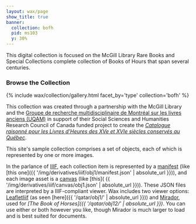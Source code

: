 ```yaml
---
layout: wax/page
show_title: true
banner:
  collection: bofh
  pid: ms103
  y: 30%
---
```


This digital collection is focused on the McGill Library Rare Books and Special Collections complete collection of Books of Hours that span several centuries.

### Browse the Collection
{% include wax/collection/gallery.html facet_by='type' collection='bofh' %}

This collection was created through a partnership with the McGill Library and the [Groupe de recherche multidisciplinaire de Montréal sur les livres anciens (UQAM)](http://www.livresanciens.uqam.ca/) in support of their Social Sciences and Humanities Research Council of Canada funded project to create the [_Catalogue raisonné pour les Livres d’Heures des XVe et XVIe siècles conservés au Québec_](https://mcgill.on.worldcat.org/oclc/1050953347/).

This site's sample collection comprises a set of objects, each of which is represented by one or more images.

In the parlance of [IIIF](http://iiif.io/), each collection item is represented by a [manifest](https://iiif.io/api/presentation/2.0/#manifest) (like [this one]({{ '/img/derivatives/iiif/obj1/manifest.json' | absolute_url }})), and each image asset is a [canvas](https://iiif.io/api/presentation/2.0/#canvas) (like [this]( {{ '/img/derivatives/iiif/canvas/obj1.json' | absolute_url }})). These JSON files are interpreted by a IIIF-compliant viewer. Wax includes two viewer options: [LeafletIiif](https://github.com/mejackreed/Leaflet-IIIF) (as seen [here]({{ '/qatar/obj1/' | absolute_url }})) and [Mirador](http://projectmirador.org/), used for _[The Book of Horses]({{ '/qatar/obj12/' | absolute_url }})_. You can use either or both however you like, though Mirador is much larger to load and is best suited for documents.
